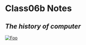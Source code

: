# Class06b Notes #
## *The history of computer* ##

[![Foo](http://www.google.com.au/images/nav_logo7.png)](http://google.com.au/)
